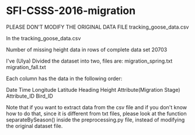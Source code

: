 # SFI-CSSS-2016-migration
PLEASE DON'T MODIFY THE ORIGINAL DATA FILE tracking_goose_data.csv

In the tracking_goose_data.csv

Number of missing height data in rows of complete data set  20703

I've (Ulya) Divided the dataset into two, files are:
migration_spring.txt
migration_fall.txt

Each column has the data in the following order:

Date Time Longitude Latitude Heading Height Attribute(Migration Stage) Attribute_ID Bird_ID

Note that if you want to extract data from the csv file and if you don't know how to do that, since it is different from txt files, please look at the function separateBySeason() inside the preprocessing.py file, instead of modifying the original dataset file.
